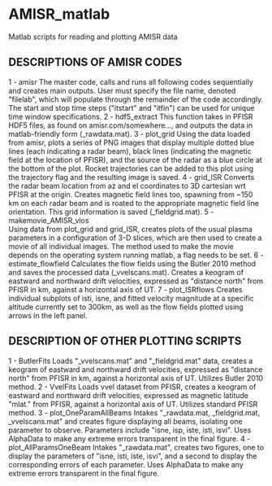 # AMISR_matlab
Matlab scripts for reading and plotting AMISR data

## DESCRIPTIONS OF AMISR CODES

1 - amisr
The master code, calls and runs all following codes sequentially and creates main outputs. User must specify the file name, denoted "filelab", which will populate through the remainder of the code accordingly. The start and stop time steps ("itstart" and "itfin") can be used for unique time window specifications. 
2 - hdf5_extract
This function takes in PFISR HDF5 files, as found on amisr.com/somewhere..., and outputs the data in matlab-friendly form (_rawdata.mat). 
3 - plot_grid
Using the data loaded from amisr, plots a series of PNG images that display multiple dotted blue lines (each indicating a radar beam), black lines (indicating the magnetic field at the location of PFISR), and the source of the radar as a blue circle at the bottom of the plot. Rocket trajectories can be added to this plot using the trajectory flag and the resulting image is saved.
4 - grid_ISR
Converts the radar beam location from az and el coordinates to 3D cartesian wrt PFISR at the origin. Creates magnetic field lines too, spawning from ~150 km on each radar beam and is roated to the appropriate magnetic field line orientation. This grid information is saved (_fieldgrid.mat).
5 - makemovie_AMISR_vlos  
Using data from plot_grid and grid_ISR, creates plots of the usual plasma parameters in a configuration of 3-D slices, which are then used to create a movie of all individual images. The method used to make the movie depends on the operating system running matlab, a flag needs to be set.
6 - estimate_flowfield
Calculates the flow fields using the Butler 2010 method and saves the processed data (_vvelscans.mat). Creates a keogram of eastward and northward drift velocities, expressed as "distance north" from PFISR in km, against a horizontal axis of UT. 
7 - plot_ISRflows
Creates individual subplots of isti, isne, and fitted velocity magnitude at a specific altitude currently set to 300km, as well as the flow fields plotted using arrows in the left panel.


## DESCRIPTION OF OTHER PLOTTING SCRIPTS

1 - ButlerFits
Loads "_vvelscans.mat" and "_fieldgrid.mat" data, creates a keogram of eastward and northward drift velocities, expressed as "distance north" from PFISR in km, against a horizontal axis of UT. Utilizes Butler 2010 method.
2 - VvelFits
Loads vvel dataset from PFISR, creates a keogram of eastward and northward drift velocities, expressed as magnetic latitude "mlat." from PFISR, against a horizontal axis of UT. Utilizes standard PFISR method.
3 - plot_OneParamAllBeams
Intakes "_rawdata.mat, _fieldgrid.mat, _vvelscans.mat" and creates figure displaying all beams, isolating one parameter to observe. Parameters include "isne, isp, iste, isti, isvi". Uses AlphaData to make any extreme errors transparent in the final figure.
4 - plot_AllParamsOneBeam
Intakes "_rawdata.mat", creates two figures, one to display the parameters of "isne, isti, iste, isvi", and a second to display the corresponding errors of each parameter. Uses AlphaData to make any extreme errors transparent in the final figure.

